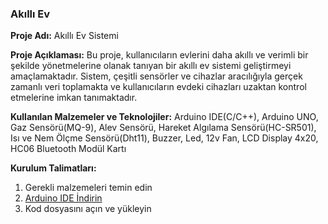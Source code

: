 ### Akıllı Ev

**Proje Adı:** Akıllı Ev Sistemi <br>

**Proje Açıklaması:** Bu proje, kullanıcıların evlerini daha akıllı ve verimli bir şekilde yönetmelerine olanak tanıyan bir akıllı ev sistemi geliştirmeyi amaçlamaktadır. Sistem, çeşitli sensörler ve cihazlar aracılığıyla gerçek zamanlı veri toplamakta ve kullanıcıların evdeki cihazları uzaktan kontrol etmelerine imkan tanımaktadır.

**Kullanılan Malzemeler ve Teknolojiler:** Arduino IDE(C/C++), Arduino UNO, Gaz Sensörü(MQ-9), Alev Sensörü, Hareket Algılama Sensörü(HC-SR501), Isı ve Nem Ölçme Sensörü(Dht11), Buzzer, Led, 12v Fan, LCD Display 4x20, HC06 Bluetooth Modül Kartı

**Kurulum Talimatları:** <br>
1. Gerekli malzemeleri temin edin<br>
2. [Arduino IDE İndirin](https://www.arduino.cc/en/software) <br>
3. Kod dosyasını açın ve yükleyin
